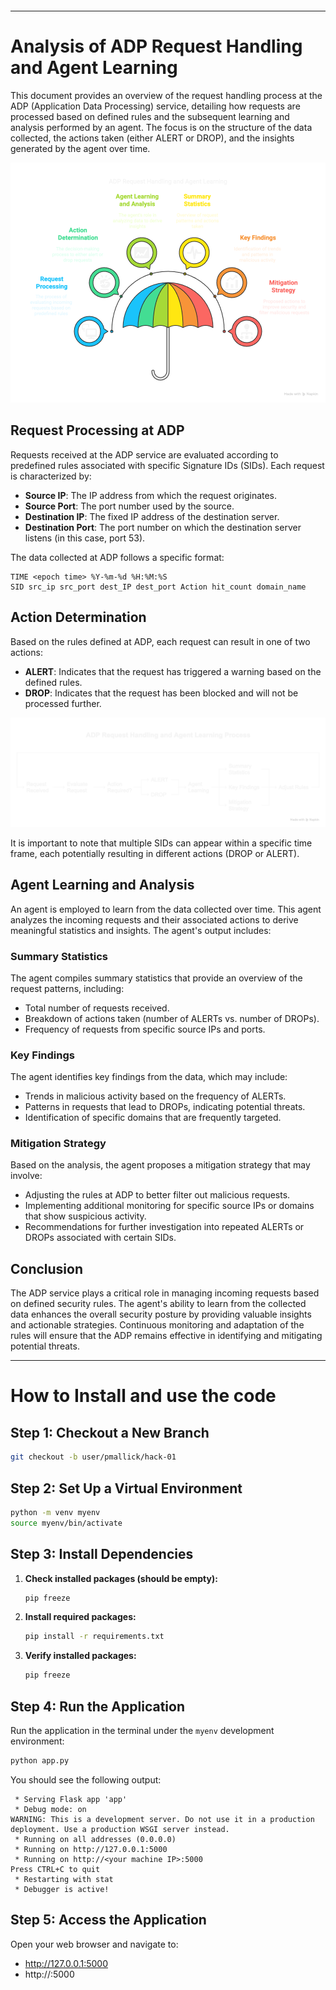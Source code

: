 
```markdown
```
---

# Analysis of ADP Request Handling and Agent Learning

This document provides an overview of the request handling process at the ADP (Application Data Processing) service, detailing how requests are processed based on defined rules and the subsequent learning and analysis performed by an agent. The focus is on the structure of the data collected, the actions taken (either ALERT or DROP), and the insights generated by the agent over time.

![Alt text](images/flow_umbrella.png "ADP and Agent flow")
## Request Processing at ADP

Requests received at the ADP service are evaluated according to predefined rules associated with specific Signature IDs (SIDs). Each request is characterized by:

- **Source IP**: The IP address from which the request originates.
- **Source Port**: The port number used by the source.
- **Destination IP**: The fixed IP address of the destination server.
- **Destination Port**: The port number on which the destination server listens (in this case, port 53).

The data collected at ADP follows a specific format:

```
TIME <epoch time> %Y-%m-%d %H:%M:%S
SID src_ip src_port dest_IP dest_port Action hit_count domain_name
```

## Action Determination

Based on the rules defined at ADP, each request can result in one of two actions:

- **ALERT**: Indicates that the request has triggered a warning based on the defined rules.
- **DROP**: Indicates that the request has been blocked and will not be processed further.

![Alt text](images/basic_flow.png "ALERT/DROP in the flow")

It is important to note that multiple SIDs can appear within a specific time frame, each potentially resulting in different actions (DROP or ALERT).

## Agent Learning and Analysis

An agent is employed to learn from the data collected over time. This agent analyzes the incoming requests and their associated actions to derive meaningful statistics and insights. The agent's output includes:

### Summary Statistics

The agent compiles summary statistics that provide an overview of the request patterns, including:

- Total number of requests received.
- Breakdown of actions taken (number of ALERTs vs. number of DROPs).
- Frequency of requests from specific source IPs and ports.

### Key Findings

The agent identifies key findings from the data, which may include:

- Trends in malicious activity based on the frequency of ALERTs.
- Patterns in requests that lead to DROPs, indicating potential threats.
- Identification of specific domains that are frequently targeted.

### Mitigation Strategy

Based on the analysis, the agent proposes a mitigation strategy that may involve:

- Adjusting the rules at ADP to better filter out malicious requests.
- Implementing additional monitoring for specific source IPs or domains that show suspicious activity.
- Recommendations for further investigation into repeated ALERTs or DROPs associated with certain SIDs.

## Conclusion

The ADP service plays a critical role in managing incoming requests based on defined security rules. The agent's ability to learn from the collected data enhances the overall security posture by providing valuable insights and actionable strategies. Continuous monitoring and adaptation of the rules will ensure that the ADP remains effective in identifying and mitigating potential threats.

---


# How to Install and use the code

## Step 1: Checkout a New Branch
```bash
git checkout -b user/pmallick/hack-01
```

## Step 2: Set Up a Virtual Environment
```bash
python -m venv myenv
source myenv/bin/activate
```

## Step 3: Install Dependencies
1. **Check installed packages (should be empty):**
    ```bash
    pip freeze
    ```
2. **Install required packages:**
    ```bash
    pip install -r requirements.txt
    ```
3. **Verify installed packages:**
    ```bash
    pip freeze
    ```

## Step 4: Run the Application
Run the application in the terminal under the `myenv` development environment:
```bash
python app.py
```

You should see the following output:
```
 * Serving Flask app 'app'
 * Debug mode: on
WARNING: This is a development server. Do not use it in a production deployment. Use a production WSGI server instead.
 * Running on all addresses (0.0.0.0)
 * Running on http://127.0.0.1:5000
 * Running on http://<your machine IP>:5000
Press CTRL+C to quit
 * Restarting with stat
 * Debugger is active!
```

## Step 5: Access the Application
Open your web browser and navigate to:
- http://127.0.0.1:5000
- http://<your machine IP>:5000
```
```
